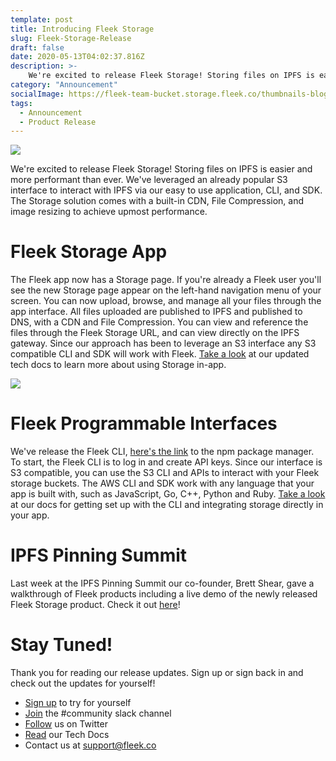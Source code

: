 ```yaml
---
template: post
title: Introducing Fleek Storage
slug: Fleek-Storage-Release
draft: false
date: 2020-05-13T04:02:37.816Z
description: >-
    We're excited to release Fleek Storage! Storing files on IPFS is easier and more performant than ever. We've leveraged an already popular S3 interface to interact with IPFS via our easy to use application, CLI, and SDK. The Storage solution comes with a built-in CDN, File Compression, and image resizing to achieve upmost performance.
category: "Announcement"
socialImage: https://fleek-team-bucket.storage.fleek.co/thumbnails-blog/StorageReleaseCover.png
tags:
  - Announcement
  - Product Release
---
```


![](https://fleek-team-bucket.storage.fleek.co/thumbnails-blog/StorageReleaseCover.png)

We're excited to release Fleek Storage! Storing files on IPFS is easier and more performant than ever. We've leveraged an already popular S3 interface to interact with IPFS via our easy to use application, CLI, and SDK. The Storage solution comes with a built-in CDN, File Compression, and image resizing to achieve upmost performance.

# Fleek Storage App

The Fleek app now has a Storage page. If you're already a Fleek user you'll see the new Storage page appear on the left-hand navigation menu of your screen. You can now upload, browse, and manage all your files through the app interface. All files uploaded are published to IPFS and published to DNS, with a CDN and File Compression. You can view and reference the files through the Fleek Storage URL, and can view directly on the IPFS gateway. Since our approach has been to leverage an S3 interface any S3 compatible CLI and SDK will work with Fleek. [Take a look](https://docs.fleek.co/storage/storage-app) at our updated tech docs to learn more about using Storage in-app.


![](media/FleekStorageFinal.gif)


# Fleek Programmable Interfaces

We've release the Fleek CLI, [here's the link](https://www.npmjs.com/package/@fleekhq/fleek-cli) to the npm package manager. To start, the Fleek CLI is to log in and create API keys. Since our interface is S3 compatible, you can use the S3 CLI and APIs to interact with your Fleek storage buckets. The AWS CLI and SDK work with any language that your app is built with, such as JavaScript, Go, C++, Python and Ruby. [Take a look](https://docs.fleek.co/storage/storage-aws-s3-integration) at our docs for getting set up with the CLI and integrating storage directly in your app.

# IPFS Pinning Summit

Last week at the IPFS Pinning Summit our co-founder, Brett Shear, gave a walkthrough of Fleek products including a live demo of the newly released Fleek Storage product. Check it out [here](https://www.youtube.com/watch?v=Ojtt5NGPxb8&feature=youtu.be)!

# Stay Tuned!

Thank you for reading our release updates. Sign up or sign back in and check out the updates for yourself!

* [Sign up](https://app.fleek.co) to try for yourself
* [Join](https://join.slack.com/t/fleek-public/shared_invite/zt-bxna7y1d-PbVdut4rgHt5jM6Zjg9g9A) the #community slack channel
* [Follow](https://twitter.com/FleekHQ) us on Twitter
* [Read](https://docs.fleek.co/) our Tech Docs
* Contact us at support@fleek.co 